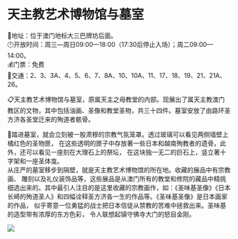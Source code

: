 # 天主教艺术博物馆与墓室  
📍地址：位于澳门地标大三巴牌坊后面。  
🕛开放时间：周三—周日09:00—18:00（17:30后停止入场）；周二09:00—14:00。  
💰门票：免费  
🚌交通：2、3、3A、4、5、6、7、8A、10、10A、11、17、18、19、21、21A、26。  

📋天主教艺术博物馆与墓室，原属天主之母教堂的内部。现展出了属天主教澳门教区的文物，其中包括油画、圣像和教堂圣物，共三十四件。墓室安放了由路环圣方济各圣堂迁来的殉道者骸骨。  

📢踏进墓室，就会立刻被一股肃穆的宗教气氛笼罩。透过玻璃可以看见两侧墙壁上橘红色的圣物匣， 在这些透明的匣子中存放著一些日本和越南殉教者的遗骨。此外，还可以看见一座刻在大理石上的祭坛， 在这块独一无二的巨石上，竖立著十字架和一座圣体龛。  
从庄严的墓室移步到隔壁，就是天主教艺术博物馆的所在地。收藏的展品中有宗教画、 雕刻以及礼仪装饰品等，这些展品是从澳门所有的教堂和修院的藏品中精挑细选出来的。其中最引人注目的是这里收藏的宗教画作，如：《圣味基圣像》《日本长崎的殉道圣人》和四幅诠释圣方济各一生的作品等。《圣味基圣像》是日本画家的作品， 似乎寄意一位勇猛的战士把日本信徒从禁教的苦难中拯救出来。圣味基的造型带有浓厚的东方色彩， 令人联想起镇守佛寺大门的怒目金刚。  

![](https://i.postimg.cc/qqYSBxTV/202201212157815.png)  
